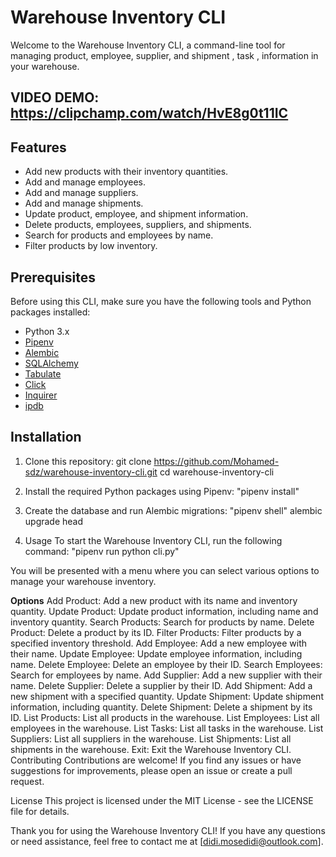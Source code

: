 # Warehouse Inventory CLI

Welcome to the Warehouse Inventory CLI, a command-line tool for managing product, employee, supplier, and shipment , task , information in your warehouse.
## VIDEO DEMO:  https://clipchamp.com/watch/HvE8g0t11IC
## Features

- Add new products with their inventory quantities.
- Add and manage employees.
- Add and manage suppliers.
- Add and manage shipments.
- Update product, employee, and shipment information.
- Delete products, employees, suppliers, and shipments.
- Search for products and employees by name.
- Filter products by low inventory.

## Prerequisites

Before using this CLI, make sure you have the following tools and Python packages installed:

- Python 3.x
- [Pipenv](https://pipenv.pypa.io/en/latest/)
- [Alembic](https://alembic.sqlalchemy.org/en/latest/)
- [SQLAlchemy](https://www.sqlalchemy.org/)
- [Tabulate](https://pypi.org/project/tabulate/)
- [Click](https://click.palletsprojects.com/en/8.0.x/)
- [Inquirer](https://pypi.org/project/inquirer/)
- [ipdb](https://pypi.org/project/ipdb/)

## Installation

1. Clone this repository:
 git clone <https://github.com/Mohamed-sdz/warehouse-inventory-cli.git>
   cd warehouse-inventory-cli

1. Install the required Python packages using Pipenv:
    "pipenv install"
2. Create the database and run Alembic migrations:
    "pipenv shell"
    alembic upgrade head
3. Usage
    To start the Warehouse Inventory CLI, run the following command:
     "pipenv run python cli.py"

 You will be presented with a menu where you can select various options to manage your warehouse inventory.

 **Options**
Add Product: Add a new product with its name and inventory quantity.
Update Product: Update product information, including name and inventory quantity.
Search Products: Search for products by name.
Delete Product: Delete a product by its ID.
Filter Products: Filter products by a specified inventory threshold.
Add Employee: Add a new employee with their name.
Update Employee: Update employee information, including name.
Delete Employee: Delete an employee by their ID.
Search Employees: Search for employees by name.
Add Supplier: Add a new supplier with their name.
Delete Supplier: Delete a supplier by their ID.
Add Shipment: Add a new shipment with a specified quantity.
Update Shipment: Update shipment information, including quantity.
Delete Shipment: Delete a shipment by its ID.
List Products: List all products in the warehouse.
List Employees: List all employees in the warehouse.
List Tasks: List all tasks in the warehouse.
List Suppliers: List all suppliers in the warehouse.
List Shipments: List all shipments in the warehouse.
Exit: Exit the Warehouse Inventory CLI.
Contributing
Contributions are welcome! If you find any issues or have suggestions for improvements, please open an issue or create a pull request.

License
This project is licensed under the MIT License - see the LICENSE file for details.

Thank you for using the Warehouse Inventory CLI! If you have any questions or need assistance, feel free to contact me at [didi.mosedidi@outlook.com].

